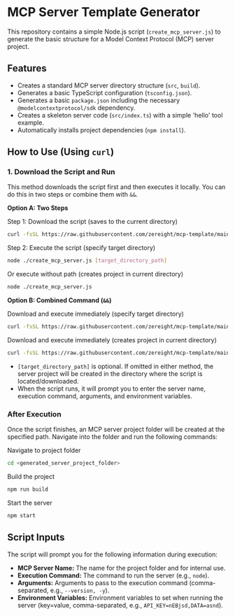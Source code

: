 # MCP Server Template Generator

This repository contains a simple Node.js script (`create_mcp_server.js`) to generate the basic structure for a Model Context Protocol (MCP) server project.

## Features

*   Creates a standard MCP server directory structure (`src`, `build`).
*   Generates a basic TypeScript configuration (`tsconfig.json`).
*   Generates a basic `package.json` including the necessary `@modelcontextprotocol/sdk` dependency.
*   Creates a skeleton server code (`src/index.ts`) with a simple 'hello' tool example.
*   Automatically installs project dependencies (`npm install`).

## How to Use (Using `curl`)

### 1. Download the Script and Run

This method downloads the script first and then executes it locally. You can do this in two steps or combine them with `&&`.

**Option A: Two Steps**

Step 1: Download the script (saves to the current directory)
```bash
curl -fsSL https://raw.githubusercontent.com/zereight/mcp-template/main/create_mcp_server.js -o create_mcp_server.js
```

Step 2: Execute the script (specify target directory)
```bash
node ./create_mcp_server.js [target_directory_path]
```

Or execute without path (creates project in current directory)
```bash
node ./create_mcp_server.js
```

**Option B: Combined Command (`&&`)**

Download and execute immediately (specify target directory)
```bash
curl -fsSL https://raw.githubusercontent.com/zereight/mcp-template/main/create_mcp_server.js -o create_mcp_server.js && node ./create_mcp_server.js [target_directory_path]
```

Download and execute immediately (creates project in current directory)
```bash
curl -fsSL https://raw.githubusercontent.com/zereight/mcp-template/main/create_mcp_server.js -o create_mcp_server.js && node ./create_mcp_server.js
```

*   `[target_directory_path]` is optional. If omitted in either method, the server project will be created in the directory where the script is located/downloaded.
*   When the script runs, it will prompt you to enter the server name, execution command, arguments, and environment variables.

### After Execution

Once the script finishes, an MCP server project folder will be created at the specified path. Navigate into the folder and run the following commands:

Navigate to project folder
```bash
cd <generated_server_project_folder>
```

Build the project
```bash
npm run build
```

Start the server
```bash
npm start
```

## Script Inputs

The script will prompt you for the following information during execution:

*   **MCP Server Name:** The name for the project folder and for internal use.
*   **Execution Command:** The command to run the server (e.g., `node`).
*   **Arguments:** Arguments to pass to the execution command (comma-separated, e.g., `--version, -y`).
*   **Environment Variables:** Environment variables to set when running the server (key=value, comma-separated, e.g., `API_KEY=nEBjsd,DATA=asnd`). 
